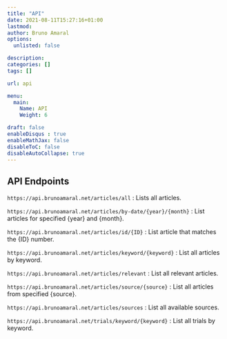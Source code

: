 ```yaml
---
title: "API"
date: 2021-08-11T15:27:16+01:00
lastmod: 
author: Bruno Amaral
options:
  unlisted: false

description: 
categories: []
tags: []

url: api

menu:
  main:
    Name: API
    Weight: 6

draft: false
enableDisqus : true
enableMathJax: false
disableToC: false
disableAutoCollapse: true
---
```


## API Endpoints

`https://api.brunoamaral.net/articles/all` : Lists all articles.

`https://api.brunoamaral.net/articles/by-date/{year}/{month}` : List articles for specified {year} and {month}. 

`https://api.brunoamaral.net/articles/id/{ID}` : List article that matches the {ID} number.

`https://api.brunoamaral.net/articles/keyword/{keyword}` : List all articles by keyword.

`https://api.brunoamaral.net/articles/relevant` : List all relevant articles.

`https://api.brunoamaral.net/articles/source/{source}` : List all articles from specified {source}.

`https://api.brunoamaral.net/articles/sources` : List all available sources.

`https://api.brunoamaral.net/trials/keyword/{keyword}` : List all trials by keyword.